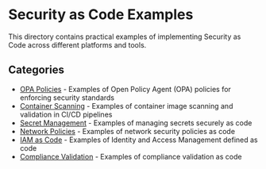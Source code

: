 # Security as Code Examples

This directory contains practical examples of implementing Security as Code across different platforms and tools.

## Categories

- [OPA Policies](./opa-policies) - Examples of Open Policy Agent (OPA) policies for enforcing security standards
- [Container Scanning](./container-scanning) - Examples of container image scanning and validation in CI/CD pipelines
- [Secret Management](./secret-management) - Examples of managing secrets securely as code
- [Network Policies](./network-policies) - Examples of network security policies as code
- [IAM as Code](./iam-as-code) - Examples of Identity and Access Management defined as code
- [Compliance Validation](./compliance-validation) - Examples of compliance validation as code
